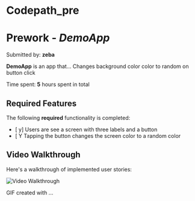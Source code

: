 # Codepath_pre
# Prework - *DemoApp*

Submitted by: **zeba**

**DemoApp** is an app that... Changes background color color to random on  button click

Time spent: **5** hours spent in total

## Required Features

The following **required** functionality is completed:

- [ y] Users are see a screen with three labels and a button
- [ Y Tapping the button changes the screen color to a random color
 
## Video Walkthrough

Here's a walkthrough of implemented user stories:

<img src='http://i.imgur.com/link/to/your/gif/file.gif' title='Video Walkthrough' width='' alt='Video Walkthrough' />

<!-- Replace this with whatever GIF tool you used! -->
GIF created with ...  
<!-- Recommended tools:
[Kap](https://getkap.co/) for macOS



## App Brainstorming (Step 4)

## Notes

Describe any challenges encountered while building the app.

## License

    Copyright [yyyy] [name of copyright owner]

    Licensed under the Apache License, Version 2.0 (the "License");
    you may not use this file except in compliance with the License.
    You may obtain a copy of the License at

        http://www.apache.org/licenses/LICENSE-2.0

    Unless required by applicable law or agreed to in writing, software
    distributed under the License is distributed on an "AS IS" BASIS,
    WITHOUT WARRANTIES OR CONDITIONS OF ANY KIND, either express or implied.
    See the License for the specific language governing permissions and
    limitations under the License.

## App Brainstorming

### Favorite Apps and Their Features

1. **Instagram**
   - Changing the background color of the messages screen
   - Deleting old messages

2. **Twitter**
   - Real-time feed updates
   - Retweeting and replying to tweets

3. **Google Maps**
   - Accurate navigation with real-time traffic updates
   - Location-sharing and saving favorite places

### App Idea: Event Collaborator

I have an idea for an app called "Event Collaborator." This app is designed to help users collaboratively plan and organize events with their friends and colleagues. Users can create events, set dates, and invite participants. One key feature is a shared to-do list for each event, where participants can add tasks, mark them as complete, and discuss details. Another feature is a shared calendar where all event-related dates are displayed, helping attendees stay on top of event preparations. Additionally, the app will have a messaging feature to facilitate communication within the event group. The ability to customize event themes and colors would add a fun and personal touch to each event's planning process. While the core concept revolves around collaborative event planning, incorporating social media sharing and integration with existing calendar apps could enhance its usability.

